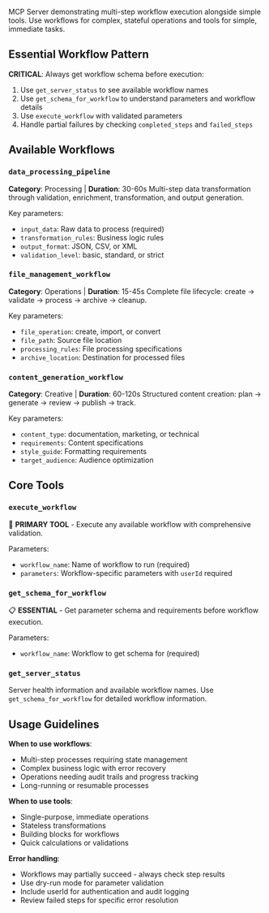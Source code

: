 MCP Server demonstrating multi-step workflow execution alongside simple tools. Use workflows for complex, stateful operations and tools for simple, immediate tasks.

## Essential Workflow Pattern

**CRITICAL**: Always get workflow schema before execution:

1. Use `get_server_status` to see available workflow names
2. Use `get_schema_for_workflow` to understand parameters and workflow details
3. Use `execute_workflow` with validated parameters
4. Handle partial failures by checking `completed_steps` and `failed_steps`

## Available Workflows

### `data_processing_pipeline`

**Category**: Processing | **Duration**: 30-60s
Multi-step data transformation through validation, enrichment, transformation, and output generation.

Key parameters:

- `input_data`: Raw data to process (required)
- `transformation_rules`: Business logic rules
- `output_format`: JSON, CSV, or XML
- `validation_level`: basic, standard, or strict

### `file_management_workflow`

**Category**: Operations | **Duration**: 15-45s
Complete file lifecycle: create → validate → process → archive → cleanup.

Key parameters:

- `file_operation`: create, import, or convert
- `file_path`: Source file location
- `processing_rules`: File processing specifications
- `archive_location`: Destination for processed files

### `content_generation_workflow`

**Category**: Creative | **Duration**: 60-120s
Structured content creation: plan → generate → review → publish → track.

Key parameters:

- `content_type`: documentation, marketing, or technical
- `requirements`: Content specifications
- `style_guide`: Formatting requirements
- `target_audience`: Audience optimization

## Core Tools

### `execute_workflow`

🎯 **PRIMARY TOOL** - Execute any available workflow with comprehensive validation.

Parameters:

- `workflow_name`: Name of workflow to run (required)
- `parameters`: Workflow-specific parameters with `userId` required

### `get_schema_for_workflow`

📋 **ESSENTIAL** - Get parameter schema and requirements before workflow execution.

Parameters:

- `workflow_name`: Workflow to get schema for (required)

### `get_server_status`

Server health information and available workflow names. Use `get_schema_for_workflow` for detailed workflow information.

## Usage Guidelines

**When to use workflows**:

- Multi-step processes requiring state management
- Complex business logic with error recovery
- Operations needing audit trails and progress tracking
- Long-running or resumable processes

**When to use tools**:

- Single-purpose, immediate operations
- Stateless transformations
- Building blocks for workflows
- Quick calculations or validations

**Error handling**:

- Workflows may partially succeed - always check step results
- Use dry-run mode for parameter validation
- Include userId for authentication and audit logging
- Review failed steps for specific error resolution
